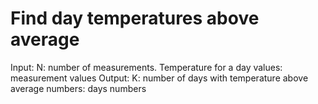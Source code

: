 # Find day temperatures above average

  Input:
      N: number of measurements. Temperature for a day
      values: measurement values
  Output:
      K: number of days with temperature above average numbers: days numbers
